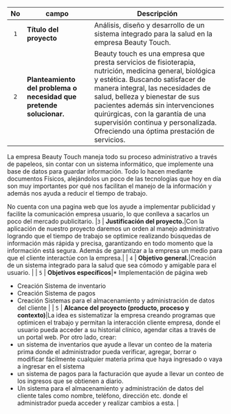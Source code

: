 | No| campo  |Descripción |
| :---: | --- | --- | 
| `1` | **Título del proyecto**|Análisis, diseño y desarrollo de un sistema integrado para la salud en la empresa Beauty Touch. |
| `2` | **Planteamiento del problema o necesidad que pretende solucionar.**|Beauty touch es una empresa que presta servicios de fisioterapia, nutrición, medicina general, biológica y estética. Buscando satisfacer de manera integral, las necesidades de salud, belleza y bienestar de sus pacientes además sin intervenciones quirúrgicas, con la garantía de una supervisión continua y personalizada. Ofreciendo una óptima prestación de servicios.

La empresa Beauty Touch maneja todo su proceso administrativo a través de papeleos, sin contar con un sistema informático, que implemente una  base de datos para guardar información. Todo lo hacen mediante documentos Físicos, alejándolos un poco de las tecnologías que hoy en día son muy importantes por qué nos facilitan el manejo de la información y además nos ayuda a reducir el tiempo de trabajo.

No cuenta con una pagina web que los ayude a implementar  publicidad y facilite la comunicación empresa usuario, lo que conlleva a sacarlos un poco del mercado publicitario.
 |`3` | **Justificación del proyecto.**|Con la aplicación de nuestro proyecto daremos un orden al manejo administrativo logrando que el tiempo de trabajo se optimice realizando búsquedas de información más rápida y precisa, garantizando en todo momento  que la información está segura. Además de garantizar a la empresa un medio para que el cliente interactúe con la empresa.|
 | `4` | **Objetivo general.**|Creación de un sistema integrado para la salud que sea cómodo y amigable  para el usuario. |
 | `5` | **Objetivos específicos**|* Implementación de página web 
* Creación Sistema de inventario 
* Creación Sistema de pagos 
* Creación Sistemas para el almacenamiento y administración de datos del cliente |
| `5` | **Alcance del proyecto (producto, proceso y contexto)**|La idea es sistematizar la empresa creando programas que optimicen el trabajo y permitan la interacción cliente empresa, donde el usuario pueda acceder a su historial clínico, agendar citas a través de un portal web. Por otro lado, crear:
* un sistema de inventarios que ayude a llevar un conteo de la materia prima donde el administrador pueda verificar, agregar, borrar o modificar fácilmente cualquier materia prima que haya ingresado o vaya a ingresar en el sistema
* un sistema de pagos para la facturación que ayude a llevar un conteo de los ingresos que se obtienen a diario.
* Un sistema para el almacenamiento y administración de datos del cliente tales como nombre, teléfono, dirección etc. donde el administrador pueda acceder y realizar cambios a esta.
 |
